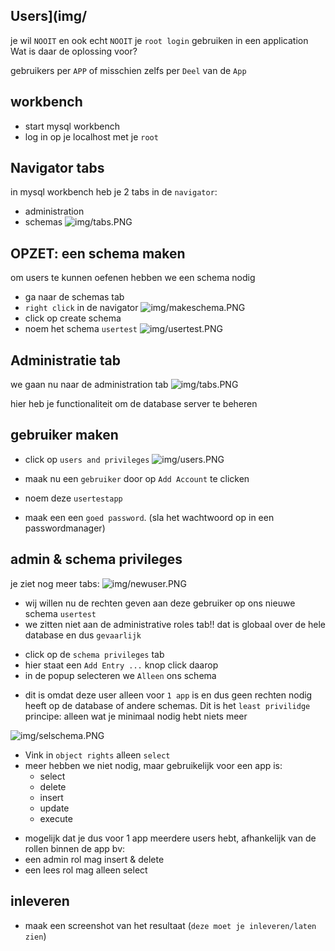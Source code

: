 ## Users](img/

je wil `NOOIT` en ook echt `NOOIT` je `root login` gebruiken in een application
Wat is daar de oplossing voor?

gebruikers per `APP` of misschien zelfs per `Deel` van de `App`


## workbench

- start mysql workbench
- log in op je localhost met je `root`

## Navigator tabs

in mysql workbench heb je 2 tabs in de `navigator`:
- administration
- schemas
![img/tabs.PNG](img/tabs.PNG)

## OPZET: een schema maken

om users te kunnen oefenen hebben we een schema nodig
- ga naar de schemas tab
- `right click` in de navigator 
![img/makeschema.PNG](img/makeschema.PNG)
- click op create schema
- noem het schema `usertest`
![img/usertest.PNG](img/usertest.PNG)

## Administratie tab

we gaan nu naar de administration tab
![img/tabs.PNG](img/tabs.PNG)

hier heb je functionaliteit om de database server te beheren

## gebruiker maken

- click op `users and privileges`
![img/users.PNG](img/users.PNG)

- maak nu een `gebruiker` door op `Add Account` te clicken
- noem deze `usertestapp`
- maak een een `goed password`. (sla het wachtwoord op in een passwordmanager)

## admin & schema privileges

je ziet nog meer tabs:
![img/newuser.PNG](img/newuser.PNG)
* wij willen nu de rechten geven aan deze gebruiker op ons nieuwe schema `usertest`
* we zitten niet aan de administrative roles tab!! dat is globaal over de hele database en dus `gevaarlijk`

- click op de `schema privileges` tab
- hier staat een `Add Entry ...` knop click daarop
- in de popup selecteren we `Alleen` ons schema
* dit is omdat deze user alleen voor `1 app` is en dus geen rechten nodig heeft op de database of andere schemas. Dit is het `least privilidge` principe: alleen wat je minimaal nodig hebt niets meer

![img/selschema.PNG](img/selschema.PNG)
- Vink in `object rights` alleen `select`
- meer hebben we niet nodig, maar gebruikelijk voor een app is:
    - select
    - delete
    - insert
    - update
    - execute
* mogelijk dat je dus voor 1 app meerdere users hebt, afhankelijk van de rollen binnen de app bv:
* een admin rol mag insert & delete
* een lees rol mag alleen select

## inleveren

- maak een screenshot van het resultaat (`deze moet je inleveren/laten zien`)
